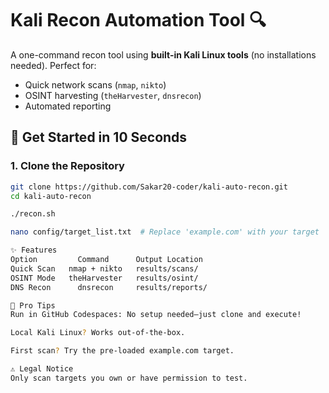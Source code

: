 # Kali Recon Automation Tool 🔍

A one-command recon tool using **built-in Kali Linux tools** (no installations needed). Perfect for:
- Quick network scans (`nmap`, `nikto`)
- OSINT harvesting (`theHarvester`, `dnsrecon`)
- Automated reporting

## 🚀 Get Started in 10 Seconds

### 1. Clone the Repository
```bash
git clone https://github.com/Sakar20-coder/kali-auto-recon.git
cd kali-auto-recon

./recon.sh

nano config/target_list.txt  # Replace 'example.com' with your target

✨ Features
Option	       Command	    Output Location
Quick Scan	 nmap + nikto	results/scans/
OSINT Mode	 theHarvester	results/osint/
DNS Recon	   dnsrecon	    results/reports/

🌟 Pro Tips
Run in GitHub Codespaces: No setup needed—just clone and execute!

Local Kali Linux? Works out-of-the-box.

First scan? Try the pre-loaded example.com target.

⚠️ Legal Notice
Only scan targets you own or have permission to test.



